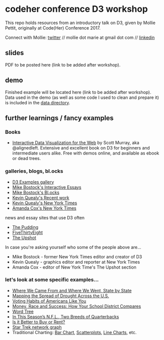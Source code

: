 # codeher conference D3 workshop

This repo holds resources from an introductory talk on D3, given by Mollie Pettit, originally at Code(Her) Conference 2017.

Connect with Mollie: [twitter](https://twitter.com/MollzMP) // mollie dot marie at gmail dot com // [linkedin](https://www.linkedin.com/in/molliempettit/)

## slides

PDF to be posted here (link to be added after workshop).

## demo

Finished example will be located here (link to be added after workshop). Data used in the demo (as well as some code I used to clean and prepare it) is included in the [data directory](/data).

## further learnings / fancy examples

### Books
- [Interactive Data Visualization for the Web](https://www.amazon.com/Interactive-Data-Visualization-Web-Introduction/dp/1491921285/ref=sr_1_fkmr0_1?ie=UTF8&qid=1505417902&sr=8-1-fkmr0&keywords=scott+murray+d3+v4) by Scott Murray, aka @alignedleft. Extensive and excellent book on D3 for beginners and intermediate users alike. Free with demos online, and available as ebook or dead trees.

### galleries, blogs, bl.ocks
 * [D3 Examples gallery](https://github.com/mbostock/d3/wiki/Gallery)
 * [Mike Bostock's Interactive Essays](https://bost.ocks.org/mike/)
 * [Mike Bostock's Bl.ocks](https://bl.ocks.org/mbostock)
 * [Kevin Quealy's Recent work](http://kpq.github.io/)
 * [Kevin Quealy's New York Times](https://www.nytimes.com/by/kevin-quealy)
 * [Amanda Cox's New York Times](https://www.nytimes.com/by/amanda-cox)

news and essay sites that use D3 often
 * [The Pudding](https://pudding.cool)
 * [FiveThirtyEight](http://fivethirtyeight.com/)
 * [The Upshot](https://www.nytimes.com/section/upshot)
 
In case you're asking yourself who some of the people above are...
 * Mike Bostock - former New York Times editor and creator of D3
 * Kevin Quealy - graphics editor and reporter at New York Times
 * Amanda Cox - editor of New York Time's The Upshot section
 
### let's look at some specific examples...
 * [Where We Came From and Where We Went, State by State](https://www.nytimes.com/interactive/2014/08/13/upshot/where-people-in-each-state-were-born.html?abt=0002&abg=0)
 * [Mapping the Spread of Drought Across the U.S.](https://www.nytimes.com/interactive/2014/upshot/mapping-the-spread-of-drought-across-the-us.html?abt=0002&abg=0)
 * [Voting Habits of Americans Like You](https://www.nytimes.com/interactive/2016/06/10/upshot/voting-habits-turnout-partisanship.html)
 * [Money, Race and Success: How Your School District Compares](https://www.nytimes.com/interactive/2016/04/29/upshot/money-race-and-success-how-your-school-district-compares.html?rref=collection%2Fbyline%2Famanda-cox&action=click&contentCollection=undefined&region=stream&module=stream_unit&version=latest&contentPlacement=5&pgtype=collection)
* [Word Tree](https://www.jasondavies.com/wordtree/?source=obama.inauguration.2013.txt&prefix=we)
* [In This Season’s N.F.L., Two Breeds of Quarterbacks](http://www.nytimes.com/interactive/2013/02/03/sports/football/in-this-years-nfl-a-new-breed-of-quarterback.html)
 * [Is it Better to Buy or Rent?](https://www.nytimes.com/interactive/2014/upshot/buy-rent-calculator.html)
 * [Star Trek network graph](https://datascopeanalytics.com/startrekviz/)
 * Traditional Charting: [Bar Chart](https://bl.ocks.org/molliemarie/cc9471c43ae44bcc1592c418921c391c), [Scatterplots](https://bl.ocks.org/mbostock/3887118), [Line Charts](https://bl.ocks.org/molliemarie/c7a263e631bb55f555beb2bbd0c00bdf), etc.